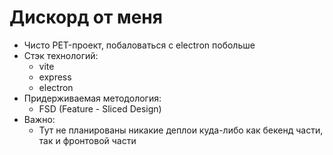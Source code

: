 # Дискорд от меня
- Чисто PET-проект, побаловаться с electron побольше
- Стэк технологий:
  -  vite
  -  express
  -  electron
- Придерживаемая методология:
  - FSD (Feature - Sliced Design) 
- Важно:
  - Тут не планированы никакие деплои куда-либо как бекенд части, так и фронтовой части